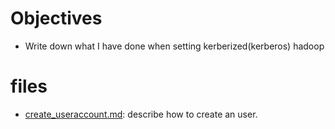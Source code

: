 # Objectives
- Write down what I have done when setting kerberized(kerberos) hadoop

# files
- [create_useraccount.md](./create_useraccount.md): describe how to create an user. 

